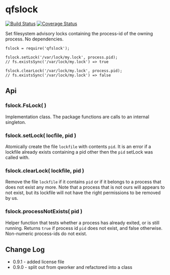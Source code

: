 qfslock
=======
[![Build Status](https://api.travis-ci.org/andrasq/node-fslock.svg?branch=master)](https://travis-ci.org/andrasq/node-fslock?branch=master)
[![Coverage Status](https://coveralls.io/repos/github/andrasq/node-fslock/badge.svg?branch=master)](https://coveralls.io/github/andrasq/node-fslock?branch=master)


Set filesystem advisory locks containing the process-id of the owning process.
No dependencies.

    fslock = require('qfslock');

    fslock.setLock('/var/lock/my.lock', process.pid);
    // fs.existsSync('/var/lock/my.lock') => true
    
    fslock.clearLock('/var/lock/my.lock', process.pid);
    // fs.existsSync('/var/lock/my.lock') => false


Api
---

### fslock.FsLock( )

Implementation class.  The package functions are calls to an internal singleton.

### fslock.setLock( locfile, pid )

Atomically create the file `lockfile` with contents `pid`.  It is an error if a
lockfile already exists containing a pid other then the `pid` setLock was called with.

### fslock.clearLock( lockfile, pid )

Remove the file `lockfile` if it contains `pid` or if it belongs to a process that
does not exist any more.  Note that a process that is not ours will appears to not
exist, but its lockfile will not have the right permissions to be removed by us.

### fslock.processNotExists( pid )

Helper function that tests whether a process has already exited, or is still
running.  Returns `true` if process id `pid` does not exist, and false otherwise.
Non-numeric process-ids do not exist.


Change Log
----------

- 0.9.1 - added license file
- 0.9.0 - split out from qworker and refactored into a class
